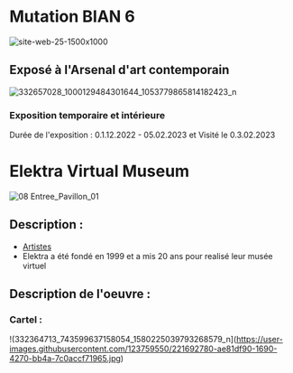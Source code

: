 # Mutation BIAN 6 
![site-web-25-1500x1000](https://user-images.githubusercontent.com/123759550/218153866-83f8e53e-80aa-4bbb-8239-35fd3121a353.jpg)
## Exposé à l'Arsenal d'art contemporain
![332657028_1000129484301644_1053779865814182423_n](https://user-images.githubusercontent.com/123759550/221688013-f4036754-579c-44ff-bcd8-203593f5ddc6.jpg)
### Exposition temporaire et intérieure
Durée de l'exposition : 0.1.12.2022 - 05.02.2023
et Visité le 0.3.02.2023
# Elektra Virtual Museum 
![08 Entree_Pavillon_01](https://user-images.githubusercontent.com/123759550/221689958-0931ff3b-60cf-4913-9cbd-702d9cb50399.jpg)
## Description :
- [Artistes](https://evm.elektramontreal.ca/fr/artistes)
- Elektra a été fondé en 1999 et a mis 20 ans pour realisé leur musée virtuel
## Description de l'oeuvre :
### Cartel : 
!(332364713_743599637158054_1580225039793268579_n](https://user-images.githubusercontent.com/123759550/221692780-ae81df90-1690-4270-bb4a-7c0accf71965.jpg)
